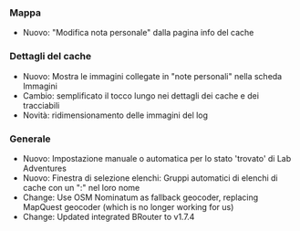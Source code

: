 ### Mappa
- Nuovo: "Modifica nota personale" dalla pagina info del cache

### Dettagli del cache
- Nuovo: Mostra le immagini collegate in "note personali" nella scheda Immagini
- Cambio: semplificato il tocco lungo nei dettagli dei cache e dei tracciabili
- Novità: ridimensionamento delle immagini del log

### Generale
- Nuovo: Impostazione manuale o automatica per lo stato 'trovato' di Lab Adventures
- Nuovo: Finestra di selezione elenchi: Gruppi automatici di elenchi di cache con un ":" nel loro nome
- Change: Use OSM Nominatum as fallback geocoder, replacing MapQuest geocoder (which is no longer working for us)
- Change: Updated integrated BRouter to v1.7.4
